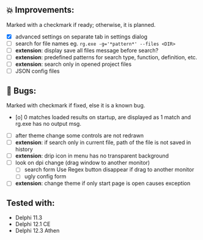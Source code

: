<!--

Version:     v4.10.0-beta
PrevVersion: v4.9.0-beta

Help Formatting:
https://docs.github.com/en/get-started/writing-on-github/getting-started-with-writing-and-formatting-on-github/basic-writing-and-formatting-syntax, 
https://github.com/ikatyang/emoji-cheat-sheet/blob/master/README.md)

# TODO on new release
# - Update Readme.md 
# - Update Deploy-Description.md 
# - Update file and product version in every projects for ALL CONFIGURATION!
# - Commit and push all changes
# - Run deploy script by pushing Ctrl+Shift+T in VSCode
-->
## 💥 Improvements:
Marked with a checkmark if ready; otherwise, it is planned.
- [x] advanced settings on separate tab in settings dialog
- [ ] search for file names eg. `rg.exe -g='*pattern*' --files <DIR>`
- [ ] **extension**: display save all files message before search?
- [ ] **extension**: predefined patterns for search type, function, definition, etc.
- [ ] **extension**: search only in opened project files
- [ ] JSON config files

## 🐞 Bugs:
Marked with checkmark if fixed, else it is a known bug.
- [o] 0 matches loaded results on startup, are displayed as 1 match and rg.exe has no output msg.
- [ ] after theme change some controls are not redrawn
- [ ] **extension**: if search only in current file, path of the file is not saved in history
- [ ] **extension**: drip icon in menu has no transparent background
- [ ] look on dpi change (drag window to another monitor)
  - [ ] search form Use Regex button disappear if drag to another monitor
  - [ ] ugly config form 
- [ ] **extension**: change theme if only start page is open causes exception

## Tested with:
- Delphi 11.3
- Delphi 12.1 CE
- Delphi 12.3 Athen